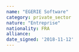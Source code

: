 ```yaml
---
name: "EGERIE Software"
category: private_sector
nature: "Entreprise"
nationality: FRA
alliance: 
date_signed: '2018-11-12'
---
```

    